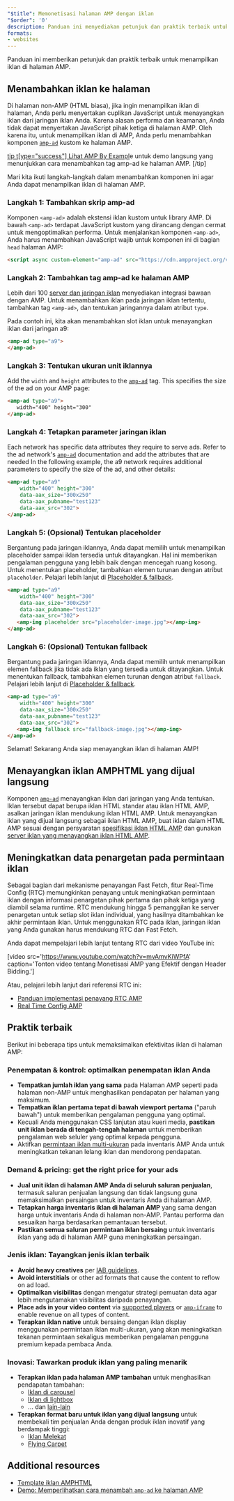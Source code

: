 ```yaml
---
"$title": Memonetisasi halaman AMP dengan iklan
"$order": '0'
description: Panduan ini menyediakan petunjuk dan praktik terbaik untuk menampilkan iklan di halaman AMP Anda. Jadi, untuk menampilkan iklan di AMP, Anda perlu menambahkan komponen amp-ad kustom ....
formats:
- websites
---
```


Panduan ini memberikan petunjuk dan praktik terbaik untuk menampilkan iklan di halaman AMP.

## Menambahkan iklan ke halaman

Di halaman non-AMP (HTML biasa), jika ingin menampilkan iklan di halaman, Anda perlu menyertakan cuplikan JavaScript untuk menayangkan iklan dari jaringan iklan Anda.  Karena alasan performa dan keamanan, Anda tidak dapat menyertakan JavaScript pihak ketiga di halaman AMP.  Oleh karena itu, untuk menampilkan iklan di AMP, Anda perlu menambahkan komponen [`amp-ad`](../../../../documentation/components/reference/amp-ad.md) kustom ke halaman AMP.

[tip t[ype="success"] Lihat AMP By Exampl](../../../../documentation/components/reference/amp-ad.md)e untuk demo langsung yang menunjukkan cara menambahkan tag amp-ad ke halaman AMP. [/tip]

Mari kita ikuti langkah-langkah dalam menambahkan komponen ini agar Anda dapat menampilkan iklan di halaman AMP.

### Langkah 1: Tambahkan skrip amp-ad

Komponen `<amp-ad>` adalah ekstensi iklan kustom untuk library AMP. Di bawah `<amp-ad>` terdapat JavaScript kustom yang dirancang dengan cermat untuk mengoptimalkan performa. Untuk menjalankan komponen `<amp-ad>`, Anda harus menambahkan JavaScript wajib untuk komponen ini di bagian `head` halaman AMP:

```html
<script async custom-element="amp-ad" src="https://cdn.ampproject.org/v0/amp-ad-0.1.js"></script>
```

### Langkah 2: Tambahkan tag amp-ad ke halaman AMP

Lebih dari 100 [server dan jaringan iklan](ads_vendors.md) menyediakan integrasi bawaan dengan AMP.  Untuk menambahkan iklan pada jaringan iklan tertentu, tambahkan tag `<amp-ad>`, dan tentukan jaringannya dalam atribut `type`.

Pada contoh ini, kita akan menambahkan slot iklan untuk menayangkan iklan dari jaringan a9:

```html
<amp-ad type="a9">
</amp-ad>
```

### Langkah 3: Tentukan ukuran unit iklannya

Add the `width` and `height` attributes to the [`amp-ad`](../../../../documentation/components/reference/amp-ad.md)  tag.  This specifies the size of the ad on your AMP page:

```html
<amp-ad type="a9">
   width="400" height="300"
</amp-ad>
```

### Langkah 4: Tetapkan parameter jaringan iklan

Each network has specific data attributes they require to serve ads.  Refer to the ad network's [`amp-ad`](../../../../documentation/components/reference/amp-ad.md) documentation and add the attributes that are needed In the following example,  the a9 network requires additional parameters to specify the size of the ad, and other details:

```html
<amp-ad type="a9"
    width="400" height="300"
    data-aax_size="300x250"
    data-aax_pubname="test123"
    data-aax_src="302">
</amp-ad>
```

### Langkah 5: (Opsional) Tentukan placeholder

Bergantung pada jaringan iklannya, Anda dapat memilih untuk menampilkan placeholder sampai iklan tersedia untuk ditayangkan. Hal ini memberikan pengalaman pengguna yang lebih baik dengan mencegah ruang kosong.  Untuk menentukan placeholder, tambahkan elemen turunan dengan atribut `placeholder`. Pelajari lebih lanjut di [Placeholder & fallback](../../../../documentation/guides-and-tutorials/develop/style_and_layout/placeholders.md).

```html
<amp-ad type="a9"
    width="400" height="300"
    data-aax_size="300x250"
    data-aax_pubname="test123"
    data-aax_src="302">
   <amp-img placeholder src="placeholder-image.jpg"></amp-img>
</amp-ad>
```

### Langkah 6: (Opsional) Tentukan fallback

Bergantung pada jaringan iklannya, Anda dapat memilih untuk menampilkan elemen fallback jika tidak ada iklan yang tersedia untuk ditayangkan. Untuk menentukan fallback, tambahkan elemen turunan dengan atribut `fallback`. Pelajari lebih lanjut di [Placeholder & fallback](../../../../documentation/guides-and-tutorials/develop/style_and_layout/placeholders.md).

```html
<amp-ad type="a9"
    width="400" height="300"
    data-aax_size="300x250"
    data-aax_pubname="test123"
    data-aax_src="302">
   <amp-img fallback src="fallback-image.jpg"></amp-img>
</amp-ad>
```

Selamat! Sekarang Anda siap menayangkan iklan di halaman AMP!

## Menayangkan iklan AMPHTML yang dijual langsung

Komponen [`amp-ad`](../../../../documentation/components/reference/amp-ad.md) menayangkan iklan dari jaringan yang Anda tentukan. Iklan tersebut dapat berupa iklan HTML standar atau iklan HTML AMP, asalkan jaringan iklan mendukung iklan HTML AMP. Untuk menayangkan iklan yang dijual langsung sebagai iklan HTML AMP, buat iklan dalam HTML AMP sesuai dengan persyaratan [spesifikasi iklan HTML AMP](../../../../documentation/guides-and-tutorials/learn/a4a_spec.md) dan gunakan [server iklan yang menayangkan iklan HTML AMP](https://github.com/ampproject/amphtml/blob/master/ads/google/a4a/docs/a4a-readme.md#publishers).

## Meningkatkan data penargetan pada permintaan iklan

Sebagai bagian dari mekanisme penayangan Fast Fetch, fitur Real-Time Config (RTC) memungkinkan penayang untuk meningkatkan permintaan iklan dengan informasi penargetan pihak pertama dan pihak ketiga yang diambil selama runtime. RTC mendukung hingga 5 pemanggilan ke server penargetan untuk setiap slot iklan individual, yang hasilnya ditambahkan ke akhir permintaan iklan.  Untuk menggunakan RTC pada iklan, jaringan iklan yang Anda gunakan harus mendukung RTC dan Fast Fetch.

Anda dapat mempelajari lebih lanjut tentang RTC dari video YouTube ini:

[video src='https://www.youtube.com/watch?v=mvAmvKiWPfA' caption='Tonton video tentang Monetisasi AMP yang Efektif dengan Header Bidding.']

Atau, pelajari lebih lanjut dari referensi RTC ini:

- [Panduan implementasi penayang RTC AMP](https://github.com/ampproject/amphtml/blob/master/extensions/amp-a4a/rtc-publisher-implementation-guide.md)
- [Real Time Config AMP](https://github.com/ampproject/amphtml/blob/master/extensions/amp-a4a/rtc-documentation.md)

## Praktik terbaik

Berikut ini beberapa tips untuk memaksimalkan efektivitas iklan di halaman AMP:

### Penempatan & kontrol: optimalkan penempatan iklan Anda

- **Tempatkan jumlah iklan yang sama** pada Halaman AMP seperti pada halaman non-AMP untuk menghasilkan pendapatan per halaman yang maksimum.
- **Tempatkan iklan pertama tepat di bawah viewport pertama** ("paruh bawah") untuk memberikan pengalaman pengguna yang optimal.
- Kecuali Anda menggunakan CSS lanjutan atau kueri media, **pastikan unit iklan berada di tengah-tengah halaman** untuk memberikan pengalaman web seluler yang optimal kepada pengguna.
- Aktifkan [permintaan iklan multi-ukuran](https://github.com/ampproject/amphtml/blob/master/ads/README.md#support-for-multi-size-ad-requests) pada inventaris AMP Anda untuk meningkatkan tekanan lelang iklan dan mendorong pendapatan.

### Demand & pricing: get the right price for your ads

- **Jual unit iklan di halaman AMP Anda di seluruh saluran penjualan**, termasuk saluran penjualan langsung dan tidak langsung guna memaksimalkan persaingan untuk inventaris Anda di halaman AMP.
- **Tetapkan harga inventaris iklan di halaman AMP** yang sama dengan harga untuk inventaris Anda di halaman non-AMP. Pantau performa dan sesuaikan harga berdasarkan pemantauan tersebut.
- **Pastikan semua saluran permintaan iklan bersaing** untuk inventaris iklan yang ada di halaman AMP guna meningkatkan persaingan.

### Jenis iklan: Tayangkan jenis iklan terbaik

- **Avoid heavy creatives** per [IAB guidelines](http://www.iab.com/wp-content/uploads/2015/11/IAB_Display_Mobile_Creative_Guidelines_HTML5_2015.pdf).
- **Avoid interstitials** or other ad formats that cause the content to reflow on ad load.
- **Optimalkan visibilitas** dengan mengatur strategi pemuatan data agar lebih mengutamakan visibilitas daripada penayangan.
- **Place ads in your video content** via [supported players](../../../../documentation/components/index.html#media) or [`amp-iframe`](../../../../documentation/components/reference/amp-iframe.md) to enable revenue on all types of content.
- **Terapkan iklan native** untuk bersaing dengan iklan display menggunakan permintaan iklan multi-ukuran, yang akan meningkatkan tekanan permintaan sekaligus memberikan pengalaman pengguna premium kepada pembaca Anda.

### Inovasi: Tawarkan produk iklan yang paling menarik

- **Terapkan iklan pada halaman AMP tambahan** untuk menghasilkan pendapatan tambahan:
    - [Iklan di carousel](../../../../documentation/examples/documentation/Carousel_Ad.html)
    - [Iklan di lightbox](../../../../documentation/examples/documentation/Lightbox_Ad.html)
    - ... dan [lain-lain](../../../../documentation/examples/index.html)
- **Terapkan format baru untuk iklan yang dijual langsung** untuk membekali tim penjualan Anda dengan produk iklan inovatif yang berdampak tinggi:
    - [Iklan Melekat](../../../../documentation/examples/documentation/amp-sticky-ad.html)
    - [Flying Carpet](../../../../documentation/examples/documentation/amp-fx-flying-carpet.html)

## Additional resources

- [Template iklan AMPHTML](../../../../documentation/examples/index.html)
- [Demo: Memperlihatkan cara menambah `amp-ad` ke halaman AMP](../../../../documentation/components/reference/amp-ad.md)
